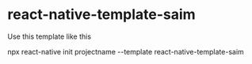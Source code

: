 # react-native-template-saim

Use this template like this 

npx react-native init projectname --template react-native-template-saim
